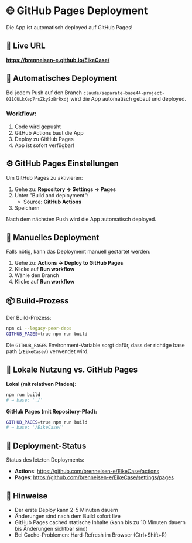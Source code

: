 # 🌐 GitHub Pages Deployment

Die App ist automatisch deployed auf GitHub Pages!

## 🔗 Live URL

**https://brenneisen-e.github.io/EikeCase/**

## 🚀 Automatisches Deployment

Bei jedem Push auf den Branch `claude/separate-base44-project-011CULkKep7rsZkySzBrRxdj` wird die App automatisch gebaut und deployed.

### Workflow:
1. Code wird gepusht
2. GitHub Actions baut die App
3. Deploy zu GitHub Pages
4. App ist sofort verfügbar!

## ⚙️ GitHub Pages Einstellungen

Um GitHub Pages zu aktivieren:

1. Gehe zu: **Repository → Settings → Pages**
2. Unter "Build and deployment":
   - Source: **GitHub Actions**
3. Speichern

Nach dem nächsten Push wird die App automatisch deployed.

## 🔧 Manuelles Deployment

Falls nötig, kann das Deployment manuell gestartet werden:

1. Gehe zu: **Actions → Deploy to GitHub Pages**
2. Klicke auf **Run workflow**
3. Wähle den Branch
4. Klicke auf **Run workflow**

## 📦 Build-Prozess

Der Build-Prozess:
```bash
npm ci --legacy-peer-deps
GITHUB_PAGES=true npm run build
```

Die `GITHUB_PAGES` Environment-Variable sorgt dafür, dass der richtige base path (`/EikeCase/`) verwendet wird.

## 🎯 Lokale Nutzung vs. GitHub Pages

**Lokal (mit relativen Pfaden):**
```bash
npm run build
# → base: './'
```

**GitHub Pages (mit Repository-Pfad):**
```bash
GITHUB_PAGES=true npm run build
# → base: '/EikeCase/'
```

## 🔄 Deployment-Status

Status des letzten Deployments:
- **Actions**: https://github.com/brenneisen-e/EikeCase/actions
- **Pages**: https://github.com/brenneisen-e/EikeCase/settings/pages

## 📝 Hinweise

- Der erste Deploy kann 2-5 Minuten dauern
- Änderungen sind nach dem Build sofort live
- GitHub Pages cached statische Inhalte (kann bis zu 10 Minuten dauern bis Änderungen sichtbar sind)
- Bei Cache-Problemen: Hard-Refresh im Browser (Ctrl+Shift+R)
